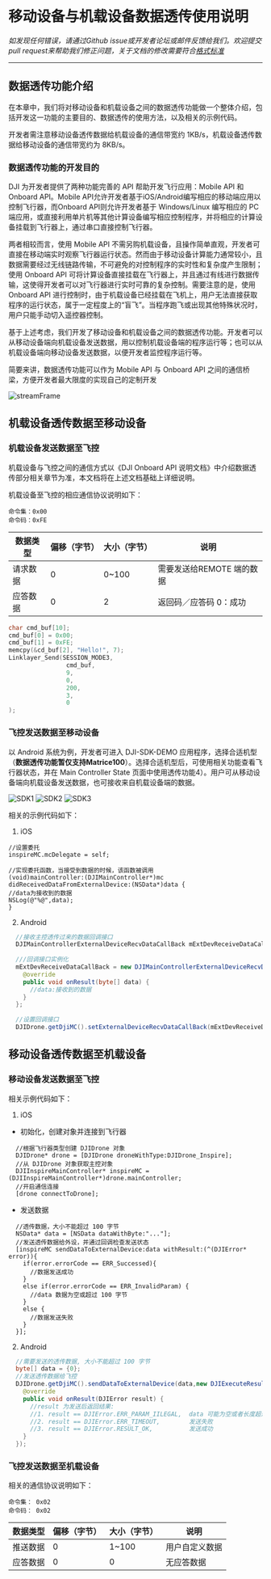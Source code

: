 # 移动设备与机载设备数据透传使用说明

*如发现任何错误，请通过Github issue或开发者论坛或邮件反馈给我们。欢迎提交pull request来帮助我们修正问题，关于文档的修改需要符合[格式标准](https://github.com/dji-sdk/onboard/issues/8#issuecomment-115976289)*

---

## 数据透传功能介绍

在本章中，我们将对移动设备和机载设备之间的数据透传功能做一个整体介绍，包括开发这一功能的主要目的、数据透传的使用方法，以及相关的示例代码。

开发者需注意移动设备透传数据给机载设备的通信带宽约 1KB/s，机载设备透传数据给移动设备的通信带宽约为 8KB/s。

### 数据透传功能的开发目的

DJI 为开发者提供了两种功能完善的 API 帮助开发飞行应用：Mobile API 和 Onboard API。Mobile API允许开发者基于iOS/Android编写相应的移动端应用以控制飞行器，而Onboard API则允许开发者基于 Windows/Linux 编写相应的 PC 端应用，或直接利用单片机等其他计算设备编写相应控制程序，并将相应的计算设备挂载到飞行器上，通过串口直接控制飞行器。

两者相较而言，使用 Mobile API 不需另购机载设备，且操作简单直观，开发者可直接在移动端实时观察飞行器运行状态。然而由于移动设备计算能力通常较小，且数据需要经过无线链路传输，不可避免的对控制程序的实时性和复杂度产生限制；使用 Onboard API 可将计算设备直接挂载在飞行器上，并且通过有线进行数据传输，这使得开发者可以对飞行器进行实时可靠的复杂控制。需要注意的是，使用 Onboard API 进行控制时，由于机载设备已经挂载在飞机上，用户无法直接获取程序的运行状态，属于一定程度上的“盲飞”。当程序跑飞或出现其他特殊状况时，用户只能手动切入遥控器控制。

基于上述考虑，我们开发了移动设备和机载设备之间的数据透传功能。开发者可以从移动设备端向机载设备发送数据，用以控制机载设备端的程序运行等；也可以从机载设备端向移动设备发送数据，以便开发者监控程序运行等。

简要来讲，数据透传功能可以作为 Mobile API 与 Onboard API 之间的通信桥梁，方便开发者最大限度的实现自己的定制开发

![streamFrame](Images/streamFrame.png)

## 机载设备透传数据至移动设备

### 机载设备发送数据至飞控

机载设备与飞控之间的通信方式以《DJI Onboard API 说明文档》中介绍数据透传部分相关章节为准，本文档将在上述文档基础上详细说明。

机载设备至飞控的相应通信协议说明如下：

    命令集：0x00
    命令码：0xFE

|数据类型|偏移（字节）|大小（字节）|说明|
|---------|------|----|-----------|
|请求数据|0|0~100|需要发送给REMOTE 端的数据|
|应答数据|0|2|返回码／应答码 0：成功|

~~~c
char cmd_buf[10];
cmd_buf[0] = 0x00;
cmd_buf[1] = 0xFE;
memcpy(&cd_buf[2], "Hello!", 7);
Linklayer_Send(SESSION_MODE3,
                cmd_buf,
                9,
                0,
                200,
                3,
                0
);
~~~

### 飞控发送数据至移动设备

以 Android 系统为例，开发者可进入 DJI-SDK-DEMO 应用程序，选择合适机型（**数据透传功能暂仅支持Matrice100**）。选择合适机型后，可使用相关功能查看飞行器状态，并在 Main Controller State 页面中使用透传功能4）。用户可从移动设备端向机载设备发送数据，也可接收来自机载设备端的数据。

![SDK1](Images/SDKDemoMain.png)
![SDK2](Images/SDKDemoRelative.png)
![SDK3](Images/SDKDemoTTI.png)

相关的示例代码如下：

1. iOS

~~~cSharp
//设置委托
inspireMC.mcDelegate = self;
  
//实现委托函数，当接受到数据的时候，该函数被调用
(void)mainController:(DJIMainController*)mc didReceivedDataFromExternalDevice:(NSData*)data {
//data为接收到的数据
NSLog(@"%@",data);
}
~~~
  
2. Android

~~~java
  //接收主控透传过来的数据回调接口
  DJIMainControllerExternalDeviceRecvDataCallBack mExtDevReceiveDataCallBack = null;
  
  ///回调接口实例化
  mExtDevReceiveDataCallBack = new DJIMainControllerExternalDeviceRecvDataCallBack() {
    @override
    public void onResult(byte[] data) {
      //data:接收到的数据
    }
  };
  
  //设置回调接口
  DJIDrone.getDjiMC().setExternalDeviceRecvDataCallBack(mExtDevReceiveDataCallBack);
~~~

## 移动设备透传数据至机载设备 

### 移动设备发送数据至飞控

相关示例代码如下：

1. iOS

  - 初始化，创建对象并连接到飞行器
  
~~~cSharp
  //根据飞行器类型创建 DJIDrone 对象
  DJIDrone* drone = [DJIDrone droneWithType:DJIDrone_Inspire];
  //从 DJIDrone 对象获取主控对象
  DJIInspireMainController* inspireMC = (DJIInspireMainController*)drone.mainController;
  //开启通信连接
  [drone connectToDrone];
~~~

  - 发送数据
  
~~~cSharp
  //透传数据，大小不能超过 100 字节
  NSData* data = [NSData dataWithByte:"..."];
  //发送透传数据给外设，并通过回调检查发送状态
  [inspireMC sendDataToExternalDevice:data withResult:(^(DJIError* error)){
    if(error.errorCode == ERR_Successed){
      //数据发送成功
    }
    else if(error.errorCode == ERR_InvalidParam) {
      //data 数据为空或超过 100 字节
    }
    else {
      //数据发送失败
    }
  }];
~~~
  
2. Android

~~~java
  //需要发送的透传数据, 大小不能超过 100 字节
  byte[] data = {0};
  //发送透传数据给飞控
  DJIDrone.getDjiMC().sendDataToExternalDevice(data,new DJIExecuteResultCallback(){
    @override
    public void onResult(DJIError result) {
      //result 为发送后返回结果:
      //1. result == DJIError.ERR_PARAM_IILEGAL,  data 可能为空或者长度超过 100
      //2. result == DJIError.ERR_TIMEOUT,        发送失败
      //3. result == DJIError.RESULT_OK,          发送成功
    }
  });
~~~

### 飞控发送数据至机载设备

相关的通信协议说明如下：

    命令集： 0x02
    命令码： 0x02

|数据类型|偏移（字节）|大小（字节）|说明|
|---------|------|----|-----------|
|推送数据|0|1~100|用户自定义数据|
|应答数据|0|0|无应答数据|
